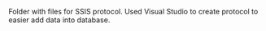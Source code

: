 Folder with files for SSIS protocol. Used Visual Studio to create protocol to easier add data into database.
